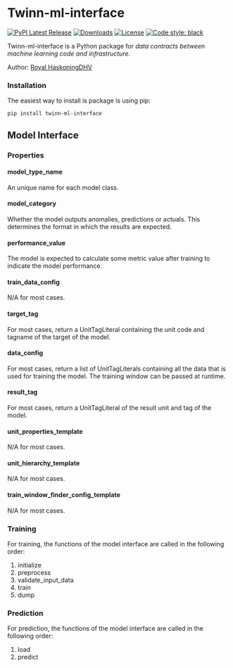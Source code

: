 # Twinn-ml-interface

[![PyPI Latest Release](https://img.shields.io/pypi/v/twinn-ml-interface.svg)](https://pypi.org/project/twinn-ml-interface/)
[![Downloads](https://static.pepy.tech/personalized-badge/twinn-ml-interface?period=month&units=international_system&left_color=black&right_color=orange&left_text=PyPI%20downloads%20per%20month)](https://pepy.tech/project/twinn-ml-interface)
[![License](https://img.shields.io/pypi/l/twinn-ml-interface.svg)](https://github.com/armenshamelian/twinn-ml-interface/blob/main/LICENSE)
[![Code style: black](https://img.shields.io/badge/code%20style-black-000000.svg)](https://github.com/psf/black)

Twinn-ml-interface is a Python package for *data contracts between machine learning code and infrastructure*.

Author: [Royal HaskoningDHV](https://global.royalhaskoningdhv.com/)



### Installation

The easiest way to install is package is using pip:
```
pip install twinn-ml-interface
```

## Model Interface

### Properties
#### **model_type_name**
An unique name for each model class.

#### **model_category**
Whether the model outputs anomalies, predictions or actuals. This determines the format in which the results are expected.

#### **performance_value**
The model is expected to calculate some metric value after training to indicate the model performance.

#### **train_data_config**
N/A for most cases.

#### **target_tag**
For most cases, return a UnitTagLiteral containing the unit code and tagname of the target of the model.

#### **data_config**
For most cases, return a list of UnitTagLiterals containing all the data that is used for training the model. The training window can be passed at runtime.

#### **result_tag**
For most cases, return a UnitTagLiteral of the result unit and tag of the model.

#### **unit_properties_template**
N/A for most cases.

#### **unit_hierarchy_template**
N/A for most cases.

#### **train_window_finder_config_template**
N/A for most cases.

### Training
For training, the functions of the model interface are called in the following order:

1. initialize
2. preprocess
3. validate_input_data
4. train
5. dump

### Prediction
For prediction, the functions of the model interface are called in the following order:
1. load
2. predict